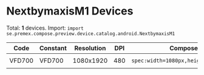 # NextbymaxisM1 Devices

Total: **1** devices. Import: `import se.premex.compose.preview.device.catalog.android.NextbymaxisM1`

| Code | Constant | Resolution | DPI | Compose Spec | Preview Usage |
|------|----------|------------|-----|-------------|---------------|
| VFD700 | VFD700 | 1080x1920 | 480 | `spec:width=1080px,height=1920px,dpi=480` | `@Preview(device = NextbymaxisM1.VFD700)` |

<!-- Generated automatically. Do not edit manually. -->
